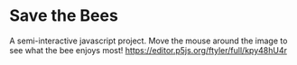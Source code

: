 # Save the Bees
A semi-interactive javascript project. Move the mouse around the image to see what the bee enjoys most! 
https://editor.p5js.org/ftyler/full/kpy48hU4r
